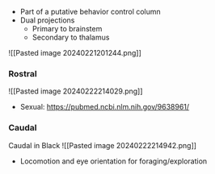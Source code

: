 - Part of a putative behavior control column
- Dual projections
	- Primary to brainstem
	- Secondary to thalamus

![[Pasted image 20240221201244.png]]

### Rostral

![[Pasted image 20240222214029.png]]
- Sexual: https://pubmed.ncbi.nlm.nih.gov/9638961/

### Caudal

Caudal in Black
![[Pasted image 20240222214942.png]]
- Locomotion and eye orientation for foraging/exploration